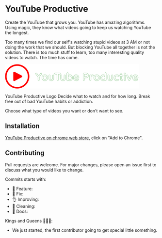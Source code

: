 # YouTube Productive

Create the YouTube that grows you.
YouTube has amazing algorithms. Using magic, they know what videos going to keep us watching YouTube the longest.

Too many times we find our self's watching stupid videos at 3 AM or not doing the work that we should.
But blocking YouTube all together is not the solution.
There is too much stuff to learn, too many interesting quality videos to watch.
The time has come.

![Logo](/extension/src/assets/LogoLight.svg?raw=true "YouTube Productive Logo") 

YouTube Productive Logo
Decide what to watch and for how long.
Break free out of bad YouTube habits or addiction.

Choose what type of videos you want or don't want to see.

## Installation

[YouTube Productive on chrome web store](https://chrome.google.com/webstore/detail/youtube-productive/cpoicmhbahbefaenbchjlagebdnhphpc), click on "Add to Chrome".

## Contributing
Pull requests are welcome. For major changes, please open an issue first to discuss what you would like to change.

Commits starts with:
- 🚀 Feature: 
- 🔨 Fix:
- 👌 Improving:
- 🧹 Cleaning: 
- 📜 Docs: 

Kings and Queens 👑👑👑: 
- We just started, the first contributor going to get special little something.
